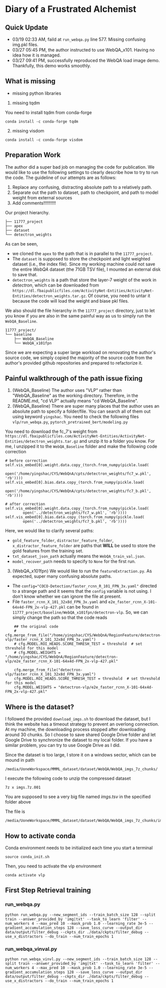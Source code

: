 # Diary of a Frustrated Alchemist

## Quick Update

* 03/19 02:33 AM, faild at ```run_webqa.py``` line 577. Missing confusing img.pkl files.
* 03/27 05:45 PM, the author instructed to use WebQA_x101. Having no idea how it is managed.
* 03/27 09:41 PM, successfully reproduced the WebQA load image demo. Thankfully, this demo works smoothly.

## What is missing

* missing python libraries

1. missing tqdm 

You need to install tqdm from conda-forge
```
conda install -c conda-forge tqdm
```

2. missing visdom
```
conda install -c conda-forge visdom
```

## Preparation Work

The author did a super bad job on managing the code for publication. We would like to use the following settings to clearly describe how to try to run the code. The guideline of our attempts are as follows:
1. Replace any confusing, distracting absolute path to a relatively path.
2. Separate out the path to dataset, path to checkpoint, and path to model weight from external sources
3. Add comments!!!!!!!!!!

Our project hierarchy.

```
├── 11777_project
├── apex
├── dataset
└── detectron_weights
```

As can be seen, 
* we cloned the ```apex``` to the path that is in parallel to the ```11777_project```. 
* The ```dataset``` is supposed to store the checkpoint and light weighted dataset (i.e., the index file). Since my working machine could not save the entire *WebQA* dataset (the 71GB TSV file), I mounted an external disk to save that.
* ```detectron_weights``` is a path that store the layer-7 weight of the work in *detectron*, which can be downloaded from ```https://dl.fbaipublicfiles.com/ActivityNet-Entities/ActivityNet-Entities/detectron_weights.tar.gz```. Of course, you need to untar it because the code will load the weight and biase pkl files.

We also should the file hierarchy in the ```11777_project``` directory, just to let you know if you are also in the same painful way as us to simply run the ```WebQA_Baseline```.

```
11777_project/
└── baseline
    ├── WebQA_Baseline
    └── WebQA_x101fpn
```

Since we are expecting a super large workload on renovating the author's source code, we simply copied the majority of the source code from the author's provided github repositories and prepared to refactorize it. 

## Painful walkthrough of the path issue fixing 
1. (WebQA_Baseline) The author uses "VLP" rather than "WebQA_Baseline" as the working directory. Therefore, in the README.md, "cd VLP" actually means "cd WebQA_Baseline".
2. (WebQA_Baseline) There are super many places that the author uses an absolute path to specify a folder/file. You can search all of them out using keyword ```yingshac```. You need to check the following files
```vlp/run_webqa.py```, ```pytorch_pretrained_bert/modeling.py```

You need to download the fc_7's weight from ```https://dl.fbaipublicfiles.com/ActivityNet-Entities/ActivityNet-Entities/detectron_weights.tar.gz``` and unzip it to a folder you know. For me, I unzipped it to the ```WebQA_Baseline``` folder and make the following code correction

```
# before correction
self.vis_embed[0].weight.data.copy_(torch.from_numpy(pickle.load(
        open('/home/yingshac/CYS/WebQnA/cpts/detectron_weights/fc7_w.pkl', 'rb'))))
self.vis_embed[0].bias.data.copy_(torch.from_numpy(pickle.load(
        open('/home/yingshac/CYS/WebQnA/cpts/detectron_weights/fc7_b.pkl', 'rb'))))

# after correction
self.vis_embed[0].weight.data.copy_(torch.from_numpy(pickle.load(
        open('../detectron_weights/fc7_w.pkl', 'rb'))))
self.vis_embed[0].bias.data.copy_(torch.from_numpy(pickle.load(
        open('../detectron_weights/fc7_b.pkl', 'rb'))))
```


Here, we would like to clarify several paths:

* ```gold_feature_folder```, ```distractor_feature_folder```, ```x_distractor_feature_folder``` are paths that **WILL** be used to store the gold features from the training set.
* ```txt_dataset_json_path``` actually means the ```WebQA_train_val.json```. 
* ```model_recover_path``` needs to specify to ```None``` for the first run.


3. (WebQA_x101fpn) We would like to run the ```featureExtraction.py```. As expected, super many confusing absolute paths. 
* The ```config="COCO-Detection/faster_rcnn_R_101_FPN_3x.yaml"``` directed to a strange path and it seems that the ```config``` variable is not using. I don't know whether we can ignore the file at present.
* File ```faster_rcnn_X_101_32x8d_FPN_3x.yaml``` and  ```e2e_faster_rcnn_X-101-64x4d-FPN_2x-vlp-427.pkl``` can be found in ```11777_project/baseline/WebQA_x101fpn/detectron-vlp```. So, we can simply change the path so that the code reads

```
    ## the original code
    # cfg.merge_from_file("/home/yingshac/CYS/WebQnA/RegionFeature/detectron-vlp/faster_rcnn_X_101_32x8d_FPN_3x.yaml")
    # cfg.MODEL.ROI_HEADS.SCORE_THRESH_TEST = threshold  # set threshold for this model
    # cfg.MODEL.WEIGHTS = "/home/yingshac/CYS/WebQnA/RegionFeature/detectron-vlp/e2e_faster_rcnn_X-101-64x4d-FPN_2x-vlp-427.pkl"

    cfg.merge_from_file("detectron-vlp/faster_rcnn_X_101_32x8d_FPN_3x.yaml")
    cfg.MODEL.ROI_HEADS.SCORE_THRESH_TEST = threshold  # set threshold for this model
    cfg.MODEL.WEIGHTS = "detectron-vlp/e2e_faster_rcnn_X-101-64x4d-FPN_2x-vlp-427.pkl"
```

## Where is the dataset?

I followed the provided ```download_imgs.sh``` to download the dataset, but I think the website has a timeout strategy to prevent an overlong connection. At my machine, the downloading process stopped after downloading around 30 chunks. So I choose to save shared Google Drive folder and let Google Drive to synchronize the dataset to my local folder. If you have a similar problem, you can try to use Google Drive as I did.

Since the dataset is too large, I store it on a windows sector, which can be mound in path

```
/media/UoneWorkspace/MMML_dataset/dataset/WebQA/WebQA_imgs_7z_chunks/
```

I execute the following code to unzip the compressed dataset

```
7z x imgs.7z.001
```

You are supposed to see a very big file named *imgs.tsv* in the specified folder above

The file is 
```
/media/UoneWorkspace/MMML_dataset/dataset/WebQA/WebQA_imgs_7z_chunks/imgs.tsv
```

## How to activate conda

Conda environment needs to be initialized each time you start a terminal

```
source conda_init.sh
```

Then, you need to activate the vlp environment 

```
conda activate vlp
```
## First Step Retrieval training

### run_webqa.py
```
python run_webqa.py --new_segment_ids --train_batch_size 128 --split train --answer_provided_by 'img|txt' --task_to_learn 'filter' --num_workers 4 --max_pred 10 --mask_prob 1.0 --learning_rate 3e-5 --gradient_accumulation_steps 128 --save_loss_curve --output_dir data/output/filter_debug --ckpts_dir ./data/ckpts/filter_debug --use_x_distractors --do_train --num_train_epochs 1
```

### run_webqa_vinval.py
```
python run_webqa_vinvl.py --new_segment_ids --train_batch_size 128 --split train --answer_provided_by 'img|txt' --task_to_learn 'filter' --num_workers 4 --max_pred 10 --mask_prob 1.0 --learning_rate 3e-5 --gradient_accumulation_steps 128 --save_loss_curve --output_dir data/output/filter_debug --ckpts_dir ./data/ckpts/filter_debug --use_x_distractors --do_train --num_train_epochs 1
```

